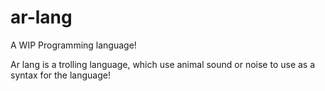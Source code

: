 # ar-lang
A WIP Programming language!

Ar lang is a trolling language, which use animal sound or noise to use as a syntax for the language!
